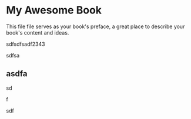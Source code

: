 # My Awesome Book

This file file serves as your book's preface, a great place to describe your book's content and ideas.

sdfsdfsadf2343

sdfsa

## asdfa

sd

f

sdf

